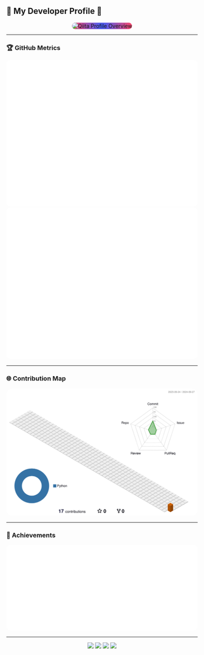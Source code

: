 ## 🌟 My Developer Profile 🌟

<p align="center">
  <!-- デザイン背景を追加したQiita Profile -->
  <picture>
    <source media="(prefers-color-scheme: dark)"  srcset="output/qiita_profile.svg" width="500" style="border-radius: 15px; background: radial-gradient(circle, rgba(63,94,251,1) 0%, rgba(252,70,107,1) 100%);" />
    <source media="(prefers-color-scheme: light)" srcset="output/qiita_profile.svg" width="500" style="border-radius: 15px; background: radial-gradient(circle, rgba(63,94,251,1) 0%, rgba(252,70,107,1) 100%);" />
    <img alt="Qiita Profile Overview" src="output/qiita_profile.svg" style="border-radius: 15px; background: radial-gradient(circle, rgba(63,94,251,1) 0%, rgba(252,70,107,1) 100%);" />
  </picture>
</p>

---

### 🏆 GitHub Metrics

<p align="left">
  <!-- GitHub全体のメトリクス -->
  <picture>
    <source media="(prefers-color-scheme: dark)"  srcset="output/metrics.base.svg" width="400" style="border-radius: 10px;" />
    <source media="(prefers-color-scheme: light)" srcset="output/metrics.base.svg" width="400" style="border-radius: 10px;" />
    <img alt="GitHub profile metrics" src="output/metrics.base.svg" style="border-radius: 10px;" />
  </picture>
  <br/>
  <!-- 使用している言語の詳細 -->
  <picture>
    <source media="(prefers-color-scheme: dark)"  srcset="output/details.svg" width="400" style="border-radius: 10px;" />
    <source media="(prefers-color-scheme: light)" srcset="output/details.svg" width="400" style="border-radius: 10px;" />
    <img alt="GitHub detailed metrics" src="output/details.svg" style="border-radius: 10px;" />
  </picture>
</p>

---

### 🌐 Contribution Map

<p align="left">
  <!-- 3Dの貢献マップ -->
  <picture>
    <source media="(prefers-color-scheme: dark)"  srcset="profile-3d-contrib/profile-night-rainbow.svg" width="700" style="border-radius: 15px;" />
    <source media="(prefers-color-scheme: light)" srcset="profile-3d-contrib/profile-season-animate.svg" width="700" style="border-radius: 15px;" />
    <img alt="GitHub 3D contributions" src="profile-3d-contrib/profile-season-animate.svg" style="border-radius: 15px;" />
  </picture>
</p>

---

### 🏅 Achievements

<p align="left">
  <!-- Compact achievements表示 -->
  <picture>
    <source media="(prefers-color-scheme: light)"  srcset="output/metrics.plugin.achievements.compact.svg" width="400" style="border-radius: 10px;" />
    <source media="(prefers-color-scheme: dark)"  srcset="output/metrics.plugin.achievements.compact.svg" width="400" style="border-radius: 10px;" />
    <img alt="GitHub profile achievements" src="output/metrics.plugin.achievements.compact.svg" style="border-radius: 10px;" />
  </picture>
</p>

---

<p align="center">
  <img src="https://img.shields.io/badge/-JavaScript-F7DF1E?logo=javascript&logoColor=black&style=for-the-badge" />
  <img src="https://img.shields.io/badge/-TypeScript-3178C6?logo=typescript&logoColor=white&style=for-the-badge" />
  <img src="https://img.shields.io/badge/-Vue.js-4FC08D?logo=vue.js&logoColor=white&style=for-the-badge" />
  <img src="https://img.shields.io/badge/-Laravel-FF2D20?logo=laravel&logoColor=white&style=for-the-badge" />
</p>

<!--
**yamamotoshuma/yamamotoshuma** is a ✨ _special_ ✨ repository because its `README.md` (this file) appears on your GitHub profile.

Here are some ideas to get you started:

- 🔭 I’m currently working on ...
- 🌱 I’m currently learning ...
- 👯 I’m looking to collaborate on ...
- 🤔 I’m looking for help with ...
- 💬 Ask me about ...
- 📫 How to reach me: ...
- 😄 Pronouns: ...
- ⚡ Fun fact: ...
-->
